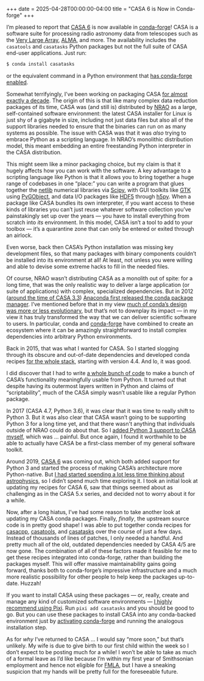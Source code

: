+++
date = 2025-04-28T00:00:00-04:00
title = "CASA 6 is Now in Conda-forge"
+++

I’m pleased to report that [CASA 6][casa] is now available in [conda-forge]!
CASA is a software suite for processing radio astronomy data from telescopes
such as the [Very Large Array][vla], [ALMA][alma], and more. The availability
includes the `casatools` and `casatasks` Python packages but not the full suite
of CASA end-user applications. Just run:
```sh
$ conda install casatasks
```
or the equivalent command in a Python environment that [has conda-forge
enabled][10].

[casa]: https://casa.nrao.edu/
[conda-forge]: https://conda-forge.org/
[vla]: https://www.vla.nrao.edu/
[alma]: https://www.almaobservatory.org/

<!-- more -->

Somewhat terrifyingly, I’ve been working on packaging CASA [for almost exactly a
decade][1]. The origin of this is that like many complex data reduction packages
of its time, CASA was (and still is) distributed by [NRAO][nrao] as a large,
self-contained software environment: the latest CASA installer for Linux is just
shy of a gigabyte in size, including not just data files but also all of the
support libraries needed to ensure that the binaries can run on as many systems
as possible. The issue with CASA was that it was *also* trying to embrace Python
as a scripting language. In NRAO’s monolithic distribution model, this meant
embedding an entire freestanding Python interpreter in the CASA distribution.

[1]: https://github.com/pkgw/conda-recipes/commit/a4a4b55416a403eb17b3182c3854d68dc98cfc84
[nrao]: https://public.nrao.edu/

This might seem like a minor packaging choice, but my claim is that it hugely
affects how you can work with the software. A key advantage to a scripting
language like Python is that it allows you to bring together a huge range of
codebases in one “place:” you can write a program that glues together the
[netlib] numerical libraries via [Scipy], with GUI toolkits like [GTK] using
[PyGObject], and data I/O packages like [HDF5] through [h5py]. When a package
like CASA bundles its own interpreter, if you want access to these kinds of
libraries you can’t just reuse whatever software collection you’ve painstakingly
set up over the years — you have to install everything from scratch into *its*
environment. In this model, CASA isn’t a tool to add to your toolbox — it’s a
quarantine zone that can only be entered or exited through an airlock.

[netlib]: https://www.netlib.org/
[Scipy]: https://scipy.org/
[GTK]: https://www.gtk.org/
[PyGObject]: https://pygobject.gnome.org/
[HDF5]: https://www.hdfgroup.org/solutions/hdf5/
[h5py]: https://www.h5py.org/

Even worse, back then CASA’s Python installation was missing key development
files, so that many packages with binary components couldn’t be installed into
its environment at all! At least, not unless you were willing and able to devise
some extreme hacks to fill in the needed files.

Of course, NRAO wasn’t distributing CASA as a monolith out of spite: for a long
time, that was the only realistic way to deliver a large application (or suite
of applications) with complex, specialized dependencies. But in 2012 ([around
the time of CASA 3.3][2]) [Anaconda first released the conda package
manager][3]. I’ve mentioned before that in my view [much of conda’s design was
more or less evolutionary][4], but that’s not to downplay its impact — in my
view it has truly transformed the way that we can deliver scientific software to
users. In particular, conda and [conda-forge] have combined to create an
ecosystem where it can be amazingly straightforward to install complex
dependencies into arbitrary Python environments.

[2]: https://www.asu.cas.cz/~barta/ARC-doc/casa-intro-prague-2012.pdf
[3]: http://ilan.schnell-web.net/prog/anaconda-history/
[4]: @/2024/all-in-on-pixi.md

Back in 2015, that was what I wanted for CASA. So I started slogging through its
obscure and out-of-date dependencies and developed conda recipes [for the whole
stack][5], starting with version 4.4. And lo, it was good.

[5]: https://github.com/pkgw/conda-recipes/blob/2cce9ed2fb0f0b650cbbc68cd38b942cee9b2889/ORDERED.md#the-casa-stack

I did discover that I had to write [a whole bunch of code][6] to make a bunch of
CASA’s functionality meaningfully usable from Python. It turned out that despite
having its outermost layers written in Python and claims of “scriptability”,
much of the CASA simply wasn’t usable like a regular Python package.

[6]: https://github.com/pkgw/pwkit/tree/master/pwkit/environments/casa

In 2017 (CASA 4.7, Python 3.6), it was clear that it was time to really shift to
Python 3. But it was also clear that CASA wasn’t going to be supporting Python 3
for a long time yet, and that there wasn't anything that individuals outside of
NRAO could do about that. So I [added Python 3 support to CASA myself][7], which
was … painful. But once again, I found it worthwhile to be able to actually have
CASA be a first-class member of my general software toolkit.

[7]: https://github.com/pkgw/casa/commits/casa3k-5.6/

Around 2019, [CASA 6][9] was coming out, which both added support for Python 3
and started the process of making CASA’s architecture more Python-native. But [I
had started spending a lot less time thinking about astrophysics][8], so I
didn’t spend much time exploring it. I took an initial look at updating my
recipes for CASA 6, saw that things seemed about as challenging as in the CASA
5.x series, and decided not to worry about it for a while.

[8]: @/2018/operation-innovation.md
[9]: https://science.nrao.edu/enews/casa_008/index.shtml#casa6

Now, after a long hiatus, I’ve had some reason to take another look at updating
my CASA conda packages. Finally, *finally*, the upstream source code is in
pretty good shape! I was able to put together conda recipes for [casacpp],
[casatools], and [casatasks] over the course of just a few days. Instead of
thousands of lines of patches, I only needed a handful. And pretty much all of
the old, outdated dependencies needed by CASA 4/5 are now gone. The combination
of all of these factors made it feasible for me to get these recipes integrated
into conda-forge, rather than building the packages myself. This will offer
massive maintainability gains going forward, thanks both to conda-forge’s
impressive infrastructure and a much more realistic possibility for other people
to help keep the packages up-to-date. Huzzah!

[casacpp]: https://github.com/conda-forge/casacpp-feedstock/
[casatools]: https://github.com/conda-forge/casatools-feedstock/
[casatasks]: https://github.com/conda-forge/casatasks-feedstock/

If you want to install CASA using these packages — or, really, create and manage
any kind of customized software environments — [I highly recommend using
Pixi][4]. Run `pixi add casatasks` and you should be good to go. But you
can use these packages to install CASA into any conda-backed environment just by
[activating conda-forge][10] and running the analogous installation step.

[10]: https://conda-forge.org/docs/user/introduction/#how-can-i-install-packages-from-conda-forge

As for *why* I’ve returned to CASA … I would say “more soon,” but that’s
unlikely. My wife is due to give birth to our first child within the week so I
don’t expect to be posting much for a while! I won’t be able to take as much of
a formal leave as I’d like because I’m within my first year of Smithsonian
employment and hence not eligible for [FMLA], but I have a sneaking suspicion
that my hands will be pretty full for the foreseeable future.

[FMLA]: https://www.dol.gov/agencies/whd/fmla
